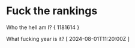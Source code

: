 # Fuck the rankings

Who the hell am I?
{ 1181614 }

What fucking year is it?
[ 2024-08-01T11:20:00Z ]
